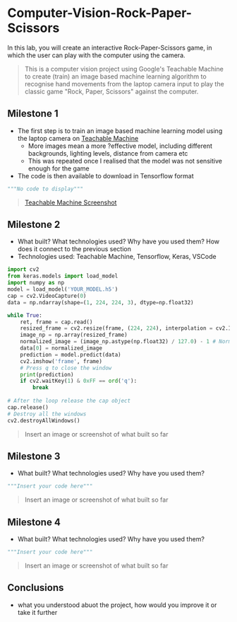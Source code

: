 # Computer-Vision-Rock-Paper-Scissors
In this lab, you will create an interactive Rock-Paper-Scissors game, in which the user can play with the computer using the camera.

> This is a computer vision project using Google's Teachable Machine to create (train) an image based machine learning algorithm to recognise hand movements from the laptop camera input to play the classic game "Rock, Paper, Scissors" against the computer. 
> 

## Milestone 1

- The first step is to train an image based machine learning model using the laptop camera on [Teachable Machine](https://teachablemachine.withgoogle.com/)
  - More images mean a more ?effective model, including different backgrounds, lighting levels, distance from camera etc
  - This was repeated once I realised that the model was not sensitive enough for the game 
- The code is then available to download in Tensorflow format

```python
"""No code to display"""
```

>[Teachable Machine Screenshot](/Desktop/RPS_screenshots/Milestone_1.jpeg)



## Milestone 2

- What built? What technologies used? Why have you used them? How does it connect to the previous section
- Technologies used: Teachable Machine, Tensorflow, Keras, VSCode 


```python
import cv2
from keras.models import load_model
import numpy as np
model = load_model('YOUR_MODEL.h5')
cap = cv2.VideoCapture(0)
data = np.ndarray(shape=(1, 224, 224, 3), dtype=np.float32)

while True: 
    ret, frame = cap.read()
    resized_frame = cv2.resize(frame, (224, 224), interpolation = cv2.INTER_AREA)
    image_np = np.array(resized_frame)
    normalized_image = (image_np.astype(np.float32) / 127.0) - 1 # Normalize the image
    data[0] = normalized_image
    prediction = model.predict(data)
    cv2.imshow('frame', frame)
    # Press q to close the window
    print(prediction)
    if cv2.waitKey(1) & 0xFF == ord('q'):
        break
            
# After the loop release the cap object
cap.release()
# Destroy all the windows
cv2.destroyAllWindows()
```

>Insert an image or screenshot of what built so far

## Milestone 3

- What built? What technologies used? Why have you used them?

```python
"""Insert your code here"""
```

>Insert an image or screenshot of what built so far

## Milestone 4

- What built? What technologies used? Why have you used them?

```python
"""Insert your code here"""
```

>Insert an image or screenshot of what built so far

## Conclusions

- what you understood abuot the project, how would you improve it or take it further 
